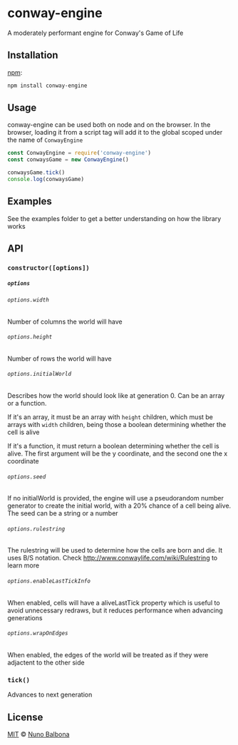 # conway-engine

A moderately performant engine for Conway's Game of Life

## Installation

[npm][]:

```bash
npm install conway-engine
```

## Usage

conway-engine can be used both on node and on the browser. In the browser, loading it from a script tag will add it to the global scoped under the name of `ConwayEngine`


```javascript
const ConwayEngine = require('conway-engine')
const conwaysGame = new ConwayEngine()

conwaysGame.tick()
console.log(conwaysGame)
```

## Examples

See the examples folder to get a better understanding on how the library works

## API

### `constructor([options])`


##### `options`

###### `options.width`

Number of columns the world will have

###### `options.height`

Number of rows the world will have

###### `options.initialWorld`

Describes how the world should look like at generation 0. Can be an array or a function.

If it's an array, it must be an array with `height` children, which must be arrays with `width` children, being those a boolean determining whether the cell is alive 

If it's a function, it must return a boolean determining whether the cell is alive. The first argument will be the y coordinate, and the second one the x coordinate

###### `options.seed`

If no initialWorld is provided, the engine will use a pseudorandom number generator to create the initial world, with a 20% chance of a cell being alive. The seed can be a string or a number

###### `options.rulestring`

The rulestring will be used to determine how the cells are born and die. It uses B/S notation. Check http://www.conwaylife.com/wiki/Rulestring to learn more

###### `options.enableLastTickInfo`

When enabled, cells will have a aliveLastTick property which is useful to avoid unnecessary redraws, but it reduces performance when advancing generations

###### `options.wrapOnEdges`

When enabled, the edges of the world will be treated as if they were adjactent to the other side

### `tick()`

Advances to next generation

## License

[MIT][license] © [Nuno Balbona][author]

<!-- Definitions -->

[npm]: https://docs.npmjs.com/cli/install

[license]: LICENSE

[author]: https://balnbona.me
